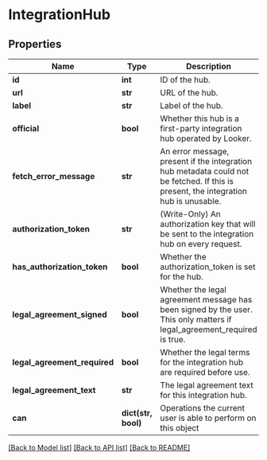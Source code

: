 # IntegrationHub

## Properties
Name | Type | Description | Notes
------------ | ------------- | ------------- | -------------
**id** | **int** | ID of the hub. | [optional] 
**url** | **str** | URL of the hub. | [optional] 
**label** | **str** | Label of the hub. | [optional] 
**official** | **bool** | Whether this hub is a first-party integration hub operated by Looker. | [optional] 
**fetch_error_message** | **str** | An error message, present if the integration hub metadata could not be fetched. If this is present, the integration hub is unusable. | [optional] 
**authorization_token** | **str** | (Write-Only) An authorization key that will be sent to the integration hub on every request. | [optional] 
**has_authorization_token** | **bool** | Whether the authorization_token is set for the hub. | [optional] 
**legal_agreement_signed** | **bool** | Whether the legal agreement message has been signed by the user. This only matters if legal_agreement_required is true. | [optional] 
**legal_agreement_required** | **bool** | Whether the legal terms for the integration hub are required before use. | [optional] 
**legal_agreement_text** | **str** | The legal agreement text for this integration hub. | [optional] 
**can** | **dict(str, bool)** | Operations the current user is able to perform on this object | [optional] 

[[Back to Model list]](../README.md#documentation-for-models) [[Back to API list]](../README.md#documentation-for-api-endpoints) [[Back to README]](../README.md)


